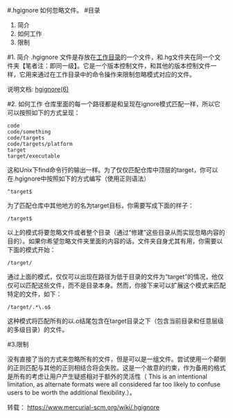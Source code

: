 #.hgignore
如何忽略文件。
#目录
1. 简介
2. 如何工作
3. 限制

#1. 简介
.hgignore 文件是存放在[工作目录](https://www.mercurial-scm.org/wiki/WorkingDirectory)的一个文件，和.hg文件夹在同一个文件夹【笔者注：即同一级】。它是一个版本控制文件，和其他的版本控制文件一样，它用来通过在工作目录中的命令操作来限制忽略模式对应的文件。

说明文档: [hgignore(6)](http://www.selenic.com/mercurial/hgignore.5.html)

#2. 如何工作
仓库里面的每一个路径都是和呈现在ignore模式匹配一样，所以它可以按照如下的方式呈现：

    code
    code/something
    code/targets
    code/targets/platform
    target
    target/executable

这和Unix下find命令行的输出一样。为了仅仅匹配仓库中顶层的target，你可以在.hgignore中按照如下的方式编写（使用正则语法）

	^target$

为了匹配仓库中其他地方的名为target目标，你需要写成下面的样子：

	/target$

以上的模式将要忽略文件或者整个目录（通过“修建”这些目录从而实现忽略内容的目的）。如果你希望忽略文件夹里面的内容的话，文件夹自身尤其有用，你需要以下面的模式开始：

	/target/

通过上面的模式，仅仅可以出现在路径为低于目录的文件为“target”的情况，他仅仅可以匹配这些文件，而不是目录本身。然而，你接下来可以扩展这个模式来匹配特定的文件，如下：

	/target/.*\.o$

这种模式将匹配所有的以.o结尾包含在target目录之下（包含当前目录和任意层级的多级目录）的文件。

#3.限制

没有直接了当的方式来忽略所有的文件，但是可以是一组文件。尝试使用一个颠倒的正则匹配与其他的正则相结合将会失败。这是一个故意的约束，作为备用的格式是所有的考虑让用户产生疑惑相对于额外的灵活性（ This is an intentional limitation, as alternate formats were all considered far too likely to confuse users to be worth the additional flexibility.）。

转载： https://www.mercurial-scm.org/wiki/.hgignore 
